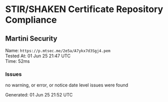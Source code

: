 # STIR/SHAKEN Certificate Repository Compliance

## Martini Security

Name: `https://p.mtsec.me/2e5a/A7ykx7d3Sgj4.pem`\
Tested At: 01 Jun 25 21:47 UTC\
Time: 52ms

### Issues

no warning, or error, or notice date level issues were found

Generated: 01 Jun 25 21:52 UTC